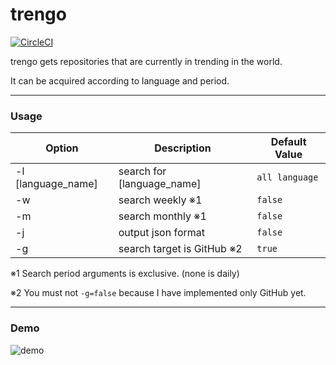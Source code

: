 # trengo

[![CircleCI](https://circleci.com/gh/maka-nai/trengo/tree/master.svg?style=svg)](https://circleci.com/gh/maka-nai/trengo/tree/master)

trengo gets repositories that are currently in trending in the world.

It can be acquired according to language and period.

---

### Usage

| Option | Description | Default Value |
----|----|----
| -l [language_name] | search for [language_name] | `all language` |
| -w | search weekly ※1 | `false` |
| -m | search monthly ※1 | `false` |
| -j | output json format | `false` |
| -g | search target is GitHub ※2 | `true` |

※1 Search period arguments is exclusive. (none is daily)

※2 You must not `-g=false` because I have implemented only GitHub yet.

---

### Demo

![demo](https://raw.github.com/wiki/maka-nai/trengo/images/usage.gif)
